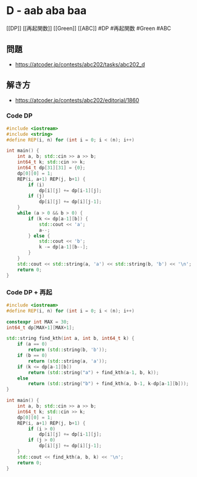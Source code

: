 # D - aab aba baa
[[DP]] [[再起関数]] [[Green]] [[ABC]]
#DP #再起関数 #Green #ABC 

## 問題
- https://atcoder.jp/contests/abc202/tasks/abc202_d

## 解き方
- https://atcoder.jp/contests/abc202/editorial/1860

### Code DP
```c++
#include <iostream>
#include <string>
#define REP(i, n) for (int i = 0; i < (n); i++)

int main() {
    int a, b; std::cin >> a >> b;
    int64_t k; std::cin >> k;
    int64_t dp[31][31] = {0};
    dp[0][0] = 1;
    REP(i, a+1) REP(j, b+1) {
        if (i)
            dp[i][j] += dp[i-1][j];
        if (j)
            dp[i][j] += dp[i][j-1];
    }
    while (a > 0 && b > 0) {
        if (k <= dp[a-1][b]) {
            std::cout << 'a';
            a--;
        } else {
            std::cout << 'b';
            k -= dp[a-1][b--];
        }
    }
    std::cout << std::string(a, 'a') << std::string(b, 'b') << '\n';
    return 0;
}
```

### Code DP + 再起
```c++
#include <iostream>
#define REP(i, n) for (int i = 0; i < (n); i++)

constexpr int MAX = 30;
int64_t dp[MAX+1][MAX+1];

std::string find_kth(int a, int b, int64_t k) {
    if (a == 0)
        return (std::string(b, 'b'));
    if (b == 0)
        return (std::string(a, 'a'));
    if (k <= dp[a-1][b])
        return (std::string("a") + find_kth(a-1, b, k));
    else
        return (std::string("b") + find_kth(a, b-1, k-dp[a-1][b]));
}

int main() {
    int a, b; std::cin >> a >> b;
    int64_t k; std::cin >> k;
    dp[0][0] = 1;
    REP(i, a+1) REP(j, b+1) {
        if (i > 0)
            dp[i][j] += dp[i-1][j];
        if (j > 0)
            dp[i][j] += dp[i][j-1];
    }
    std::cout << find_kth(a, b, k) << '\n';
    return 0;
}
```